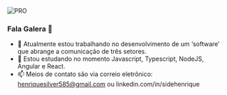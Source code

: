 
![PRO](https://user-images.githubusercontent.com/102536467/164754316-a253a89a-cf56-4db8-bc58-49b6a1b619ee.jpg)

### Fala Galera 👋


- 🔭 Atualmente estou trabalhando no desenvolvimento de um ‘software’ que abrange a comunicação de três setores.
- 🌱 Estou estudando no momento Javascript, Typescript, NodeJS, Angular e React.
- 📫 Meios de contato são via correio eletrônico: henriquesilver585@gmail.com ou linkedin.com/in/sidehenrique
